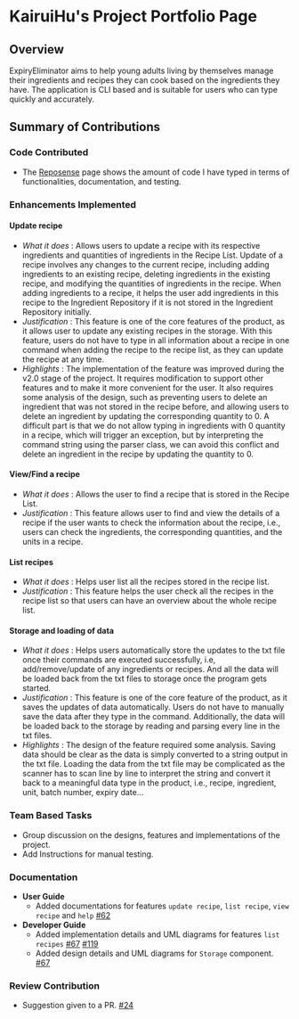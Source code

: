# KairuiHu's Project Portfolio Page

## Overview
ExpiryEliminator aims to help young adults living by themselves manage their ingredients and recipes they can cook 
based on the ingredients they have.
The application is CLI based and is suitable for users who can type quickly and accurately.

## Summary of Contributions

### Code Contributed

- The [Reposense](https://nus-cs2113-ay2122s1.github.io/tp-dashboard/?search=&sort=groupTitle&sortWithin=title&timeframe=commit&mergegroup=&groupSelect=groupByRepos&breakdown=true&checkedFileTypes=docs~functional-code~test-code~other&since=2021-09-25&tabOpen=true&tabAuthor=vincentlauhl&tabRepo=AY2122S1-CS2113-T16-3%2Ftp%5Bmaster%5D&authorshipIsMergeGroup=false&authorshipFileTypes=docs~functional-code~test-code~other&authorshipIsBinaryFileTypeChecked=false&tabType=authorship)
  page shows the amount of code I have typed in terms of functionalities, documentation, and testing.

### Enhancements Implemented

#### Update recipe
- *What it does* : Allows users to update a recipe with its respective ingredients and quantities of ingredients 
   in the Recipe List. Update of a recipe involves any changes to the current recipe, including adding ingredients to 
   an existing recipe, deleting ingredients in the existing recipe, and modifying the quantities of ingredients in the 
   recipe. When adding ingredients to a recipe, it helps the user add ingredients in this recipe to the
   Ingredient Repository if it is not stored in the Ingredient Repository initially.
- *Justification* : This feature is one of the core features of the product, as it allows user to update any existing 
   recipes in the storage. With this feature, users do not have to type in all information about a 
   recipe in one command when adding the recipe to the recipe list, as they can update the recipe at any time.
- *Highlights* : The implementation of the feature was improved during the v2.0 stage of the project. It requires 
   modification to support other features and to make it more convenient for the user. It also requires some analysis 
   of the design, such as preventing users to delete an ingredient that was not stored in the recipe before, and 
   allowing users to delete an ingredient by updating the corresponding quantity to 0. A difficult part is that we do
   not allow typing in ingredients with 0 quantity in a recipe, which will trigger an exception, but by interpreting 
   the command string using the parser class, we can avoid this conflict and delete an ingredient in the recipe by 
   updating the quantity to 0.


#### View/Find a recipe
- *What it does* : Allows the user to find a recipe that is stored in the Recipe List.
- *Justification* : This feature allows user to find and view the details of a recipe if the user wants to check the 
   information about the recipe, i.e., users can check the ingredients, the corresponding quantities, and the units 
   in a recipe.


#### List recipes
- *What it does* : Helps user list all the recipes stored in the recipe list.
- *Justification* : This feature helps the user check all the recipes in the recipe list so that users can have an 
   overview about the whole recipe list.




#### Storage and loading of data
- *What it does* : Helps users automatically store the updates to the txt file once their commands are executed 
   successfully, i.e, add/remove/update of any ingredients or recipes. And all the data will be loaded back from the 
   txt files to storage once the program gets started.
- *Justification* : This feature is one of the core feature of the product, as it saves the updates of data 
   automatically. Users do not have to manually save the data after they type in the command. Additionally, the data 
   will be loaded back to the storage by reading and parsing every line in the txt files.
- *Highlights* : The design of the feature required some analysis. Saving data should be clear as the data is simply
   converted to a string output in the txt file. Loading the data from the txt file may be complicated as the scanner
   has to scan line by line to interpret the string and convert it back to a meaningful data type in the product,
   i.e., recipe, ingredient, unit, batch number, expiry date...

### Team Based Tasks
- Group discussion on the designs, features and implementations of the project.
- Add Instructions for manual testing.

### Documentation
- **User Guide**
    - Added documentations for features `update recipe`, `list recipe`, `view recipe` and `help` [#62](https://github.com/AY2122S1-CS2113-T16-3/tp/pull/86)
- **Developer Guide**
    - Added implementation details and UML diagrams for features `list recipes` [#67](https://github.com/AY2122S1-CS2113-T16-3/tp/pull/67) [#119](https://github.com/AY2122S1-CS2113-T16-3/tp/pull/119)
    - Added design details and UML diagrams for `Storage` component. [#67](https://github.com/AY2122S1-CS2113-T16-3/tp/pull/67)

### Review Contribution
- Suggestion given to a PR. [#24](https://github.com/AY2122S1-CS2113-T16-3/tp/pull/24)

